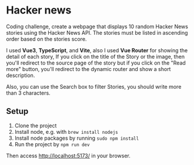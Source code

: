 # Hacker news

Coding challenge, create a webpage that displays 10 random Hacker News stories using the Hacker News API. The stories must be listed in ascending order based on the stories score.

I used **Vue3**, **TypeScript**, and **Vite**, also I used **Vue Router** for showing the detail of each story, 
If you click on the title of the Story or the image, then you'll redirect to the source page of the story but if you click on the "Read more" button, you'll redirect to the dynamic router and show a short description. 

Also, you can use the Search box to filter Stories, you should write more than 3 characters.

## Setup

1. Clone the project
1. Install node, e.g. with `brew install nodejs`
1. Install node packages by running `sudo npm install`
1. Run the project by `npm run dev`

Then access <a href="http://localhost:5173/">http://localhost:5173/</a> in your browser.
